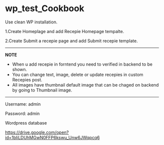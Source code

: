 # wp_test_Cookbook

Use clean WP installation. 

1.Create Homeplage and add Recepie Homepage tempalte.

2.Create Submit a recepie  page and add Submit recepie template.


---
<b>NOTE</b>
- When u add recepie in forntend you need to verified in backend  to be shown. 
- You can change text, image, delete or update recepies in custom Recepies post.
- All images have thumbnail default image that can be chaged on backend by going to Thumbnail image.
-----
Username: admin 

Password: admin

Wordpress database 

https://drive.google.com/open?id=1bIiLDUhMGwN0FFP6kswu_Unw6JWqpcq6


